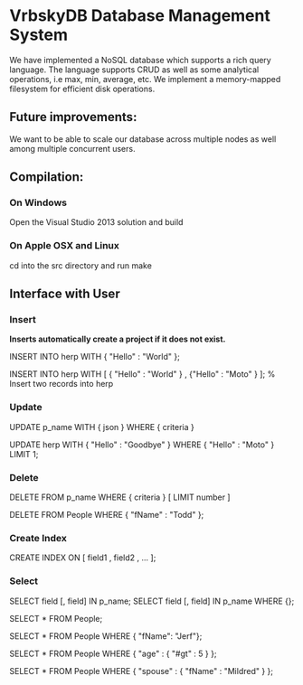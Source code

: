

VrbskyDB Database Management System
===================================

We have implemented a NoSQL database which supports a rich query language.
The language supports CRUD as well as some analytical operations, i.e max, min, average, etc.
We implement a memory-mapped filesystem for efficient disk operations.

Future improvements:
--------------------
We want to be able to scale our database across multiple nodes as well among multiple concurrent users.

Compilation:
-------------------
### On Windows
Open the Visual Studio 2013 solution and build

### On Apple OSX and Linux
cd into the src directory and run make

Interface with User
-------------------
### Insert

**Inserts automatically create a project if it does not exist.**

INSERT INTO herp WITH { "Hello" : "World" };

INSERT INTO herp WITH [ { "Hello" : "World" } , {"Hello" : "Moto" } ];	% Insert two records into herp

### Update

UPDATE p_name WITH { json } WHERE { criteria } 

UPDATE herp WITH { "Hello" : "Goodbye" } WHERE { "Hello" : "Moto" } LIMIT 1;

### Delete

DELETE FROM p_name WHERE { criteria } [ LIMIT number ]

DELETE FROM People WHERE { "fName" : "Todd" };

### Create Index

CREATE INDEX ON [ field1 , field2 , ... ];

### Select

SELECT field [, field] IN p_name;
SELECT field [, field] IN p_name WHERE {};

SELECT * FROM People;

SELECT * FROM People WHERE { "fName": "Jerf"};

SELECT * FROM People WHERE { "age" : { "#gt" : 5 } };

SELECT * FROM People WHERE { "spouse" : { "fName" : "Mildred" } };
